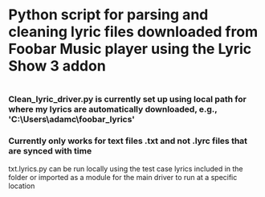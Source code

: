 # Python script for parsing and cleaning lyric files downloaded from Foobar Music player using the Lyric Show 3 addon
# 
### Clean_lyric_driver.py is currently set up using local path for where my lyrics are automatically downloaded, e.g., 'C:\Users\adamc\foobar_lyrics'
### Currently only works for text files .txt and not .lyrc files that are synced with time

txt.lyrics.py can be run locally using the test case lyrics included in the folder or imported as a module for the main driver to run at a specific location